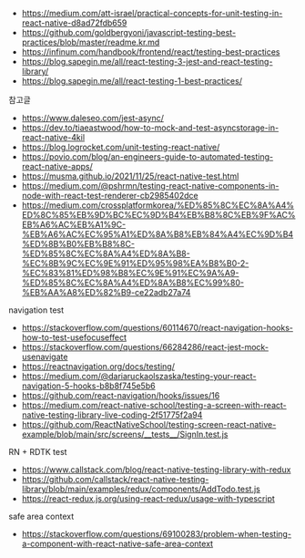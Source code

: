 - https://medium.com/att-israel/practical-concepts-for-unit-testing-in-react-native-d8ad72fdb659
- https://github.com/goldbergyoni/javascript-testing-best-practices/blob/master/readme.kr.md
- https://infinum.com/handbook/frontend/react/testing-best-practices
- https://blog.sapegin.me/all/react-testing-3-jest-and-react-testing-library/
- https://blog.sapegin.me/all/react-testing-1-best-practices/

참고글

- https://www.daleseo.com/jest-async/
- https://dev.to/tiaeastwood/how-to-mock-and-test-asyncstorage-in-react-native-4kil
- https://blog.logrocket.com/unit-testing-react-native/
- https://povio.com/blog/an-engineers-guide-to-automated-testing-react-native-apps/
- https://musma.github.io/2021/11/25/react-native-test.html
- https://medium.com/@pshrmn/testing-react-native-components-in-node-with-react-test-renderer-cb2985402dce
- https://medium.com/crossplatformkorea/%ED%85%8C%EC%8A%A4%ED%8C%85%EB%9D%BC%EC%9D%B4%EB%B8%8C%EB%9F%AC%EB%A6%AC%EB%A1%9C-%EB%A6%AC%EC%95%A1%ED%8A%B8%EB%84%A4%EC%9D%B4%ED%8B%B0%EB%B8%8C-%ED%85%8C%EC%8A%A4%ED%8A%B8-%EC%8B%9C%EC%9E%91%ED%95%98%EA%B8%B0-2-%EC%83%81%ED%98%B8%EC%9E%91%EC%9A%A9-%ED%85%8C%EC%8A%A4%ED%8A%B8%EC%99%80-%EB%AA%A8%ED%82%B9-ce22adb27a74

navigation test

- https://stackoverflow.com/questions/60114670/react-navigation-hooks-how-to-test-usefocuseffect
- https://stackoverflow.com/questions/66284286/react-jest-mock-usenavigate
- https://reactnavigation.org/docs/testing/
- https://medium.com/@dariaruckaolszaska/testing-your-react-navigation-5-hooks-b8b8f745e5b6
- https://github.com/react-navigation/hooks/issues/16
- https://medium.com/react-native-school/testing-a-screen-with-react-native-testing-library-live-coding-2f51775f2a94
- https://github.com/ReactNativeSchool/testing-screen-react-native-example/blob/main/src/screens/__tests__/SignIn.test.js

RN + RDTK test

- https://www.callstack.com/blog/react-native-testing-library-with-redux
- https://github.com/callstack/react-native-testing-library/blob/main/examples/redux/components/AddTodo.test.js
- https://react-redux.js.org/using-react-redux/usage-with-typescript

safe area context

- https://stackoverflow.com/questions/69100283/problem-when-testing-a-component-with-react-native-safe-area-context
